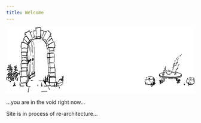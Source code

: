 ```yaml
---
title: Welcome
---
```

<img src="./banner.svg" width="701" height="175">


...you are in the void right now...


Site is in process of re-architecture...
